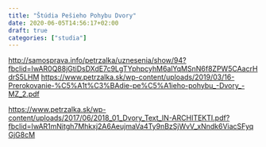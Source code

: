 ```yaml
---
title: "Štúdia Pešieho Pohybu Dvory"
date: 2020-06-05T14:56:17+02:00
draft: true
categories: ["studia"]
---
```

http://samosprava.info/petrzalka/uznesenia/show/94?fbclid=IwAR0Q88jGtiDsDXdE7c9LgTYphpcyhM6alYqMSnN6f8ZPW5CAacrHdrS5LHM
https://www.petrzalka.sk/wp-content/uploads/2019/03/16-Prerokovanie-%C5%A1t%C3%BAdie-pe%C5%A1ieho-pohybu_-Dvory_-MZ_2.pdf

https://www.petrzalka.sk/wp-content/uploads/2017/06/2018_01_Dvory_Text_IN-ARCHITEKTI.pdf?fbclid=IwAR1mNitgh7Mhkxj2A6AeujmaVa4Ty9nBzSjWvV_xNndk6ViacSFyqGjG8cM

